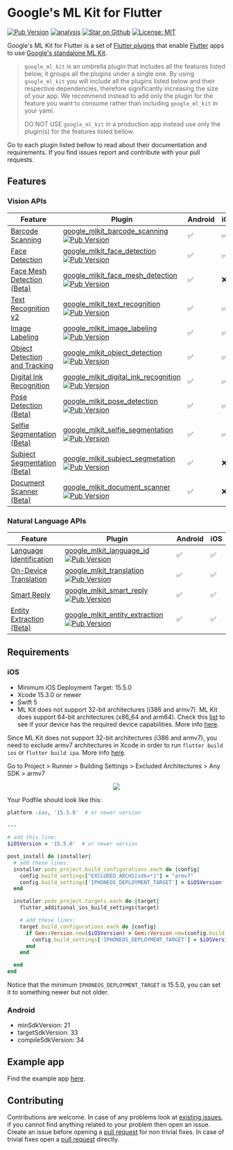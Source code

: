 # Google's ML Kit for Flutter

[![Pub Version](https://img.shields.io/pub/v/google_ml_kit)](https://pub.dev/packages/google_ml_kit)
[![analysis](https://github.com/flutter-ml/google_ml_kit_flutter/actions/workflows/code-analysis.yml/badge.svg)](https://github.com/flutter-ml/google_ml_kit_flutter/actions)
[![Star on Github](https://img.shields.io/github/stars/flutter-ml/google_ml_kit_flutter.svg?style=flat&logo=github&colorB=deeppink&label=stars)](https://github.com/flutter-ml/google_ml_kit_flutter)
[![License: MIT](https://img.shields.io/badge/license-MIT-purple.svg)](https://opensource.org/licenses/MIT)

Google's ML Kit for Flutter is a set of [Flutter plugins](https://flutter.io/platform-plugins/) that enable [Flutter](https://flutter.dev) apps to use [Google's standalone ML Kit](https://developers.google.com/ml-kit).

> `google_ml_kit` is an umbrella plugin that includes all the features listed below, it groups all the plugins under a single one. By using `google_ml_kit` you will include all the plugins listed below and their respective dependencies, therefore significantly increasing the size of your app. We recommend instead to add only the plugin for the feature you want to consume rather than including `google_ml_kit` in your yaml.
>
> DO NOT USE `google_ml_kit` in a production app instead use only the plugin(s) for the features listed bellow.

Go to each plugin listed bellow to read about their documentation and requirements. If you find issues report and contribute with your pull requests.

## Features

### Vision APIs

| Feature                                                                                         | Plugin                                                                                                                                                                                                                                                   | Android | iOS |
|-------------------------------------------------------------------------------------------------| -------------------------------------------------------------------------------------------------------------------------------------------------------------------------------------------------------------------------------------------------------- | ------- | --- |
| [Barcode Scanning](https://developers.google.com/ml-kit/vision/barcode-scanning)                | [google_mlkit_barcode_scanning](https://pub.dev/packages/google_mlkit_barcode_scanning) [![Pub Version](https://img.shields.io/pub/v/google_mlkit_barcode_scanning)](https://pub.dev/packages/google_mlkit_barcode_scanning)                             | ✅      | ✅  |
| [Face Detection](https://developers.google.com/ml-kit/vision/face-detection)                    | [google_mlkit_face_detection](https://pub.dev/packages/google_mlkit_face_detection) [![Pub Version](https://img.shields.io/pub/v/google_mlkit_face_detection)](https://pub.dev/packages/google_mlkit_face_detection)                                     | ✅      | ✅  |
| [Face Mesh Detection (Beta)](https://developers.google.com/ml-kit/vision/face-mesh-detection)   | [google_mlkit_face_mesh_detection](https://pub.dev/packages/google_mlkit_face_mesh_detection) [![Pub Version](https://img.shields.io/pub/v/google_mlkit_face_mesh_detection)](https://pub.dev/packages/google_mlkit_face_mesh_detection)                 | ✅      | ❌  |
| [Text Recognition v2](https://developers.google.com/ml-kit/vision/text-recognition/v2)          | [google_mlkit_text_recognition](https://pub.dev/packages/google_mlkit_text_recognition) [![Pub Version](https://img.shields.io/pub/v/google_mlkit_text_recognition)](https://pub.dev/packages/google_mlkit_text_recognition)                             | ✅      | ✅  |
| [Image Labeling](https://developers.google.com/ml-kit/vision/image-labeling)                    | [google_mlkit_image_labeling](https://pub.dev/packages/google_mlkit_image_labeling) [![Pub Version](https://img.shields.io/pub/v/google_mlkit_image_labeling)](https://pub.dev/packages/google_mlkit_image_labeling)                                     | ✅      | ✅  |
| [Object Detection and Tracking](https://developers.google.com/ml-kit/vision/object-detection)   | [google_mlkit_object_detection](https://pub.dev/packages/google_mlkit_object_detection) [![Pub Version](https://img.shields.io/pub/v/google_mlkit_object_detection)](https://pub.dev/packages/google_mlkit_object_detection)                             | ✅      | ✅  |
| [Digital Ink Recognition](https://developers.google.com/ml-kit/vision/digital-ink-recognition)  | [google_mlkit_digital_ink_recognition](https://pub.dev/packages/google_mlkit_digital_ink_recognition) [![Pub Version](https://img.shields.io/pub/v/google_mlkit_digital_ink_recognition)](https://pub.dev/packages/google_mlkit_digital_ink_recognition) | ✅      | ✅  |
| [Pose Detection (Beta)](https://developers.google.com/ml-kit/vision/pose-detection)             | [google_mlkit_pose_detection](https://pub.dev/packages/google_mlkit_pose_detection) [![Pub Version](https://img.shields.io/pub/v/google_mlkit_pose_detection)](https://pub.dev/packages/google_mlkit_pose_detection)                                     | ✅      | ✅  |
| [Selfie Segmentation (Beta)](https://developers.google.com/ml-kit/vision/selfie-segmentation)   | [google_mlkit_selfie_segmentation](https://pub.dev/packages/google_mlkit_selfie_segmentation) [![Pub Version](https://img.shields.io/pub/v/google_mlkit_selfie_segmentation)](https://pub.dev/packages/google_mlkit_selfie_segmentation)                 | ✅      | ✅  |
| [Subject Segmentation (Beta)](https://developers.google.com/ml-kit/vision/subject-segmentation) | [google_mlkit_subject_segmetation](https://pub.dev/packages/google_mlkit_subject_segmetation) [![Pub Version](https://img.shields.io/pub/v/google_mlkit_subject_segmetation)](https://pub.dev/packages/google_mlkit_subject_segmetation)                 | ✅      | ❌  |
| [Document Scanner (Beta)](https://developers.google.com/ml-kit/vision/doc-scanner)              | [google_mlkit_document_scanner](https://pub.dev/packages/google_mlkit_document_scanner) [![Pub Version](https://img.shields.io/pub/v/google_mlkit_document_scanner)](https://pub.dev/packages/google_mlkit_document_scanner)                             | ✅      | ❌  |

### Natural Language APIs

| Feature                                                                                     | Plugin                                                                                                                                                                                                                           | Android | iOS |
|---------------------------------------------------------------------------------------------| -------------------------------------------------------------------------------------------------------------------------------------------------------------------------------------------------------------------------------- | ------- | --- |
| [Language Identification](https://developers.google.com/ml-kit/language/identification)     | [google_mlkit_language_id](https://pub.dev/packages/google_mlkit_language_id) [![Pub Version](https://img.shields.io/pub/v/google_mlkit_language_id)](https://pub.dev/packages/google_mlkit_language_id)                         | ✅      | ✅  |
| [On-Device Translation](https://developers.google.com/ml-kit/language/translation)          | [google_mlkit_translation](https://pub.dev/packages/google_mlkit_translation) [![Pub Version](https://img.shields.io/pub/v/google_mlkit_translation)](https://pub.dev/packages/google_mlkit_translation)                         | ✅      | ✅  |
| [Smart Reply](https://developers.google.com/ml-kit/language/smart-reply)                    | [google_mlkit_smart_reply](https://pub.dev/packages/google_mlkit_smart_reply) [![Pub Version](https://img.shields.io/pub/v/google_mlkit_smart_reply)](https://pub.dev/packages/google_mlkit_smart_reply)                         | ✅      | ✅  |
| [Entity Extraction (Beta)](https://developers.google.com/ml-kit/language/entity-extraction) | [google_mlkit_entity_extraction](https://pub.dev/packages/google_mlkit_entity_extraction) [![Pub Version](https://img.shields.io/pub/v/google_mlkit_entity_extraction)](https://pub.dev/packages/google_mlkit_entity_extraction) | ✅      | ✅  |

## Requirements

### iOS

- Minimum iOS Deployment Target: 15.5.0
- Xcode 15.3.0 or newer
- Swift 5
- ML Kit does not support 32-bit architectures (i386 and armv7). ML Kit does support 64-bit architectures (x86_64 and arm64). Check this [list](https://developer.apple.com/support/required-device-capabilities/) to see if your device has the required device capabilities. More info [here](https://developers.google.com/ml-kit/migration/ios).

Since ML Kit does not support 32-bit architectures (i386 and armv7), you need to exclude armv7 architectures in Xcode in order to run `flutter build ios` or `flutter build ipa`. More info [here](https://developers.google.com/ml-kit/migration/ios).

Go to Project > Runner > Building Settings > Excluded Architectures > Any SDK > armv7

<p align="center" width="100%">
  <img src="https://raw.githubusercontent.com/flutter-ml/google_ml_kit_flutter/master/resources/build_settings_01.png">
</p>

Your Podfile should look like this:

```ruby
platform :ios, '15.5.0'  # or newer version

...

# add this line:
$iOSVersion = '15.5.0'  # or newer version

post_install do |installer|
  # add these lines:
  installer.pods_project.build_configurations.each do |config|
    config.build_settings["EXCLUDED_ARCHS[sdk=*]"] = "armv7"
    config.build_settings['IPHONEOS_DEPLOYMENT_TARGET'] = $iOSVersion
  end

  installer.pods_project.targets.each do |target|
    flutter_additional_ios_build_settings(target)

    # add these lines:
    target.build_configurations.each do |config|
      if Gem::Version.new($iOSVersion) > Gem::Version.new(config.build_settings['IPHONEOS_DEPLOYMENT_TARGET'])
        config.build_settings['IPHONEOS_DEPLOYMENT_TARGET'] = $iOSVersion
      end
    end

  end
end
```

Notice that the minimum `IPHONEOS_DEPLOYMENT_TARGET` is 15.5.0, you can set it to something newer but not older.

### Android

- minSdkVersion: 21
- targetSdkVersion: 33
- compileSdkVersion: 34

## Example app

Find the example app [here](https://github.com/flutter-ml/google_ml_kit_flutter/tree/master/packages/example).

## Contributing

Contributions are welcome.
In case of any problems look at [existing issues](https://github.com/flutter-ml/google_ml_kit_flutter/issues), if you cannot find anything related to your problem then open an issue.
Create an issue before opening a [pull request](https://github.com/flutter-ml/google_ml_kit_flutter/pulls) for non trivial fixes.
In case of trivial fixes open a [pull request](https://github.com/flutter-ml/google_ml_kit_flutter/pulls) directly.
